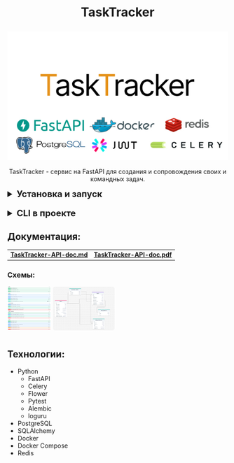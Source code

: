 <div style="text-align: center;">

<p style="text-align: center; font-size: 28px; font-weight: bold;">TaskTracker</p>

<p style="text-align:center;"><img style="text-align:center;" src="assets/logo.png" alt="logo"/></p>

<p style="text-align: center;">TaskTracker - сервис на FastAPI для создания и сопровождения своих и командных задач.<p>
</div>



<details><summary style="font-size:20px; font-weight: bold;">Установка и запуск</summary>


* ##### Клонировать репозиторий:
```bash
git clone git@github.com:licaro-1/TaskTracker.git
```


* ##### Перейти в склонированный репозиторий:
```bash
cd ./TaskTracker/
```

* ##### Создать виртуальное окружение и активировать его:
```bash
python -m venv venv
```
```bash
. .\venv\Scripts\activate
```

* ##### Создать .env файл и указать необходимые переменные (по примеру .env-example)


* ##### Создать приватный и публичный ключ:

  * Перейти в Git Bash/cmd, находясь в корне проекта выполнить команды:
    ```bash
    # Generate an RSA private key, of size 2048
    openssl genrsa -out backend/authentication/certs/jwt-private.pem 2048
    ```
    
    ```bash
    # Extract the public key from the key pair, which can be used in a certificate
    openssl rsa -in backend/authentication/certs/jwt-private.pem -outform PEM -pubout -out backend/authentication/certs/jwt-public.pem
    ```


* ##### Установить зависимости:
```bash
pip install -r .\backend\requirements.txt
```


* ##### Запусить докер-контейнеры:
```bash
docker compose up -d
```
* #### Запустить тесты
  * ##### Перейти в директорию backned:
  ```bash
  cd backend/
  ```
  ```bash
  # Перед запуском убедитесь, что в env файле активна брокер-ссылка для pytest
  pytest tests/
  ```
  * После успешных тестов вернуться в корень проекта и закоментировать брокер ссылку для pytest в env файле
  ```bash
  cd ..
  ```
* ##### После успешных тестов пересобрать контейнеры и выгрузить таск-статусы в базу данных:
```bash
docker exec -it tasktracker-app-1 python cli.py load_statuses
```
</details>

####

<details><summary style="font-size:20px; font-weight: bold;">CLI в проекте</summary>

#### Запуск CLI осуществляется через файл cli.py:
`python cli.py command_name`

С помощью CLI можно выгружать в базу данных таск-статусы, пользователей, супер-пользователей.
Выгрузка происходит из раздельных файлов в директории `load_data` (`backend/core/utils/load_data`)

#### Список комманд:

* `load_statuses` - выгрузка статусов из файла

* `load_users` - выгрузка пользователей

* `load_superusers` - выгрузка супер-пользователей


> Для добавления какого-либо объекта в выгрузку нужно добавить данные в соответствующий файл

</details>


## Документация:


<div align="center">
    <table >
     <tr>
        <td><b><a href="./assets/api_docs/TaskTrackerAPI-doc.md" download>TaskTracker-API-doc.md</a></b></td>
        <td><b><a href="./assets/api_docs/TaskTrackerAPI-doc.pdf" download>TaskTracker-API-doc.pdf</a></b></td>
     </tr>
    </table>
</div>


### Схемы:

[<img src="/assets/endpoint_schema.png" width="100px" style="border-radius:5px;" alt="api-schema"/>](assets/endpoint_schema.png) [<img src="/assets/db_schema.png" width="141px" style="border-radius:5px;" alt="db-schema"/>](assets/db_schema.png)

#

## Технологии:


* Python
  * FastAPI
  * Celery
  * Flower
  * Pytest
  * Alembic
  * loguru
* PostgreSQL
* SQLAlchemy
* Docker
* Docker Compose
* Redis
